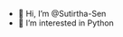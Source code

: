 - 👋 Hi, I’m @Sutirtha-Sen
- 👀 I’m interested in Python 

<!---
Sutirtha-Sen/Sutirtha-Sen is a ✨ special ✨ repository because its `README.md` (this file) appears on your GitHub profile.
You can click the Preview link to take a look at your changes.
--->
